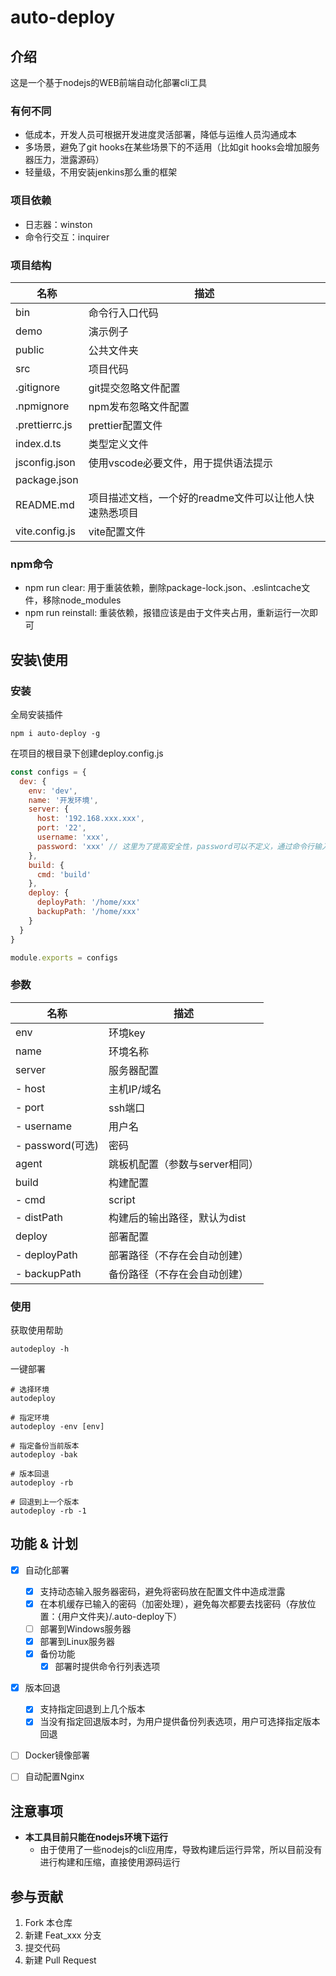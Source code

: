 <!--
 * @Author: lcm
 * @Date: 2022-10-24 17:57:58
 * @LastEditors: lcm
 * @LastEditTime: 2022-12-26 13:51:00
 * @Description: 
-->
# auto-deploy

## 介绍

这是一个基于nodejs的WEB前端自动化部署cli工具

### 有何不同

- 低成本，开发人员可根据开发进度灵活部署，降低与运维人员沟通成本
- 多场景，避免了git hooks在某些场景下的不适用（比如git hooks会增加服务器压力，泄露源码）
- 轻量级，不用安装jenkins那么重的框架

### 项目依赖

- 日志器：winston
- 命令行交互：inquirer


### 项目结构
| 名称           | 描述                                                   |
| -------------- | ------------------------------------------------------ |
| bin            | 命令行入口代码                                         |
| demo           | 演示例子                                               |
| public         | 公共文件夹                                             |
| src            | 项目代码                                               |
| .gitignore     | git提交忽略文件配置                                    |
| .npmignore     | npm发布忽略文件配置                                    |
| .prettierrc.js | prettier配置文件                                       |
| index.d.ts     | 类型定义文件                                           |
| jsconfig.json  | 使用vscode必要文件，用于提供语法提示                   |
| package.json   |                                                        |
| README.md      | 项目描述文档，一个好的readme文件可以让他人快速熟悉项目 |
| vite.config.js | vite配置文件                                           |

### npm命令
- npm run clear: 用于重装依赖，删除package-lock.json、.eslintcache文件，移除node_modules
- npm run reinstall: 重装依赖，报错应该是由于文件夹占用，重新运行一次即可


## 安装\使用

### 安装

全局安装插件

```shell
npm i auto-deploy -g
```

在项目的根目录下创建deploy.config.js

```javascript
const configs = {
  dev: {
    env: 'dev',
    name: '开发环境',
    server: {
      host: '192.168.xxx.xxx',
      port: '22',
      username: 'xxx',
      password: 'xxx' // 这里为了提高安全性，password可以不定义，通过命令行输入
    },
    build: {
      cmd: 'build'
    },
    deploy: {
      deployPath: '/home/xxx'
      backupPath: '/home/xxx'
    }
  }
}

module.exports = configs

```

### 参数

| 名称             | 描述                           |
| ---------------- | ------------------------------ |
| env              | 环境key                        |
| name             | 环境名称                       |
| server           | 服务器配置                     |
| - host           | 主机IP/域名                    |
| - port           | ssh端口                        |
| - username       | 用户名                         |
| - password(可选) | 密码                           |
| agent            | 跳板机配置（参数与server相同） |
| build            | 构建配置                       |
| - cmd            | script                         | 构建命令(npm run $cmd)，默认为build |
| - distPath       | 构建后的输出路径，默认为dist   |
| deploy           | 部署配置                       |
| - deployPath     | 部署路径（不存在会自动创建） |
| - backupPath     | 备份路径（不存在会自动创建） |

### 使用

获取使用帮助
```shell
autodeploy -h
```

一键部署
```shell
# 选择环境
autodeploy

# 指定环境
autodeploy -env [env]

# 指定备份当前版本
autodeploy -bak

# 版本回退
autodeploy -rb

# 回退到上一个版本
autodeploy -rb -1
```

## 功能 & 计划
- [x] 自动化部署
  + [x] 支持动态输入服务器密码，避免将密码放在配置文件中造成泄露 
  + [x] 在本机缓存已输入的密码（加密处理），避免每次都要去找密码（存放位置：{用户文件夹}/.auto-deploy下）
  + [ ] 部署到Windows服务器
  + [x] 部署到Linux服务器
  + [x] 备份功能
    * [x] 部署时提供命令行列表选项
- [x] 版本回退
  + [x] 支持指定回退到上几个版本
  + [x] 当没有指定回退版本时，为用户提供备份列表选项，用户可选择指定版本回退
- [ ] Docker镜像部署
- [ ] 自动配置Nginx


## 注意事项
- **本工具目前只能在nodejs环境下运行**
  - 由于使用了一些nodejs的cli应用库，导致构建后运行异常，所以目前没有进行构建和压缩，直接使用源码运行

## 参与贡献
1. Fork 本仓库
2. 新建 Feat_xxx 分支
3. 提交代码
4. 新建 Pull Request